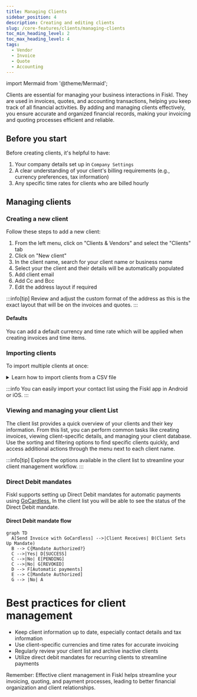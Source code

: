 ```yaml
---
title: Managing Clients
sidebar_position: 4
description: Creating and editing clients
slug: /core-features/clients/managing-clients
toc_min_heading_level: 2
toc_max_heading_level: 4
tags:
  - Vendor
  - Invoice
  - Quote
  - Accounting
---
```


<!-- import TOCInline from '@theme/TOCInline'; -->
import Mermaid from '@theme/Mermaid';

Clients are essential for managing your business interactions in Fiskl. They are used in invoices, quotes, and accounting transactions, helping you keep track of all financial activities. By adding and managing clients effectively, you ensure accurate and organized financial records, making your invoicing and quoting processes efficient and reliable.

## Before you start

Before creating clients, it's helpful to have:

1. Your company details set up in ```Company Settings```
2. A clear understanding of your client's billing requirements (e.g., currency preferences, tax information)
3. Any specific time rates for clients who are billed hourly

## Managing clients

### Creating a new client

Follow these steps to add a new client:

1. From the left menu, click on "Clients & Vendors" and select the "Clients" tab
2. Click on "New client"
3. In the client name, search for your client name or business name
4. Select your the client and their details will be automatically populated
5. Add client email
6. Add Cc and Bcc
7. Edit the address layout if required

:::info[tip]
Review and adjust the custom format of the address as this is the exact layout that will be on the invoices and quotes.
:::

#### Defaults

You can add a default currency and time rate which will be applied when creating invoices and time items.

### Importing clients

To import multiple clients at once:

<details>
<summary>Learn how to import clients from a CSV file</summary>

1. Go to "Clients & Vendors" from the left menu and click on "Clients"
2. Click the "Import" button at the top of the client list
3. Select "Import client details" and choose a .csv file from your device
4. Match the .csv column headers with the field names in Fiskl
5. Click "Import"
6. Review the preview of client items and click "Import" again
7. You'll receive a notification of the number of clients added to your list

</details>

:::info
You can easily import your contact list using the Fiskl app in Android or iOS.
:::

### Viewing and managing your client List

The client list provides a quick overview of your clients and their key information.
From this list, you can perform common tasks like creating invoices, viewing client-specific details, and managing your client database.
Use the sorting and filtering options to find specific clients quickly, and access additional actions through the menu next to each client name.

:::info[tip]
Explore the options available in the client list to streamline your client management workflow.
:::

### Direct Debit mandates

Fiskl supports setting up Direct Debit mandates for automatic payments using [GoCardless.](../../Integrations/Payment-Gateways/gocardless-integration.md)
In the client list you will be able to see the status of the Direct Debit mandate.

#### Direct Debit mandate flow

```mermaid
graph TD
  A[Send Invoice with GoCardless] -->|Client Receives| B(Client Sets Up Mandate)
  B --> C{Mandate Authorized?}
  C -->|Yes| D[SUCCESS]
  C -->|No| E[PENDING]
  C -->|No| G[REVOKED]
  D --> F[Automatic payments]
  E --> C[Mandate Authorized]
  G --> |No| A
```

# Best practices for client management

- Keep client information up to date, especially contact details and tax information
- Use client-specific currencies and time rates for accurate invoicing
- Regularly review your client list and archive inactive clients
- Utilize direct debit mandates for recurring clients to streamline payments

Remember: Effective client management in Fiskl helps streamline your invoicing, quoting, and payment processes, leading to better financial organization and client relationships.
